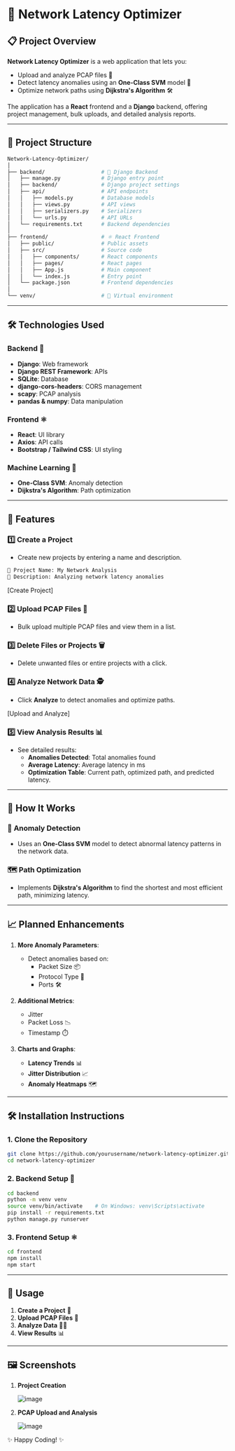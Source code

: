 # 🚀 **Network Latency Optimizer**

## 📋 **Project Overview**

**Network Latency Optimizer** is a web application that lets you:

- Upload and analyze PCAP files 📂
- Detect latency anomalies using an **One-Class SVM** model 🤖
- Optimize network paths using **Dijkstra's Algorithm** 🛠️

The application has a **React** frontend and a **Django** backend, offering project management, bulk uploads, and detailed analysis reports.

---

## 📂 **Project Structure**

```bash
Network-Latency-Optimizer/
│
├── backend/                  # 🐍 Django Backend
│   ├── manage.py             # Django entry point
│   ├── backend/              # Django project settings
│   ├── api/                  # API endpoints
│   │   ├── models.py         # Database models
│   │   ├── views.py          # API views
│   │   ├── serializers.py    # Serializers
│   │   └── urls.py           # API URLs
│   └── requirements.txt      # Backend dependencies
│
├── frontend/                 # ⚛️ React Frontend
│   ├── public/               # Public assets
│   ├── src/                  # Source code
│   │   ├── components/       # React components
│   │   ├── pages/            # React pages
│   │   ├── App.js            # Main component
│   │   └── index.js          # Entry point
│   └── package.json          # Frontend dependencies
│
└── venv/                     # 🐍 Virtual environment
```

---

## 🛠️ **Technologies Used**

### Backend 🐍

- **Django**: Web framework
- **Django REST Framework**: APIs
- **SQLite**: Database
- **django-cors-headers**: CORS management
- **scapy**: PCAP analysis
- **pandas & numpy**: Data manipulation

### Frontend ⚛️

- **React**: UI library
- **Axios**: API calls
- **Bootstrap / Tailwind CSS**: UI styling

### Machine Learning 🤖

- **One-Class SVM**: Anomaly detection
- **Dijkstra's Algorithm**: Path optimization

---

## 🌟 **Features**

### 1️⃣ **Create a Project**

- Create new projects by entering a name and description.

```bash
📝 Project Name: My Network Analysis
📝 Description: Analyzing network latency anomalies
```

[Create Project]

### 2️⃣ **Upload PCAP Files 📂**

- Bulk upload multiple PCAP files and view them in a list.

### 3️⃣ **Delete Files or Projects 🗑️**

- Delete unwanted files or entire projects with a click.

### 4️⃣ **Analyze Network Data 🕵️**

- Click **Analyze** to detect anomalies and optimize paths.

[Upload and Analyze]

### 5️⃣ **View Analysis Results 📊**

- See detailed results:
  - **Anomalies Detected**: Total anomalies found
  - **Average Latency**: Average latency in ms
  - **Optimization Table**: Current path, optimized path, and predicted latency.

---

## 🔎 **How It Works**

### 🚨 **Anomaly Detection**

- Uses an **One-Class SVM** model to detect abnormal latency patterns in the network data.

### 🗺️ **Path Optimization**

- Implements **Dijkstra's Algorithm** to find the shortest and most efficient path, minimizing latency.

---

## 📈 **Planned Enhancements**

1. **More Anomaly Parameters**:
   - Detect anomalies based on:
     - Packet Size 📦
     - Protocol Type 📡
     - Ports 🛠️

2. **Additional Metrics**:
   - Jitter
   - Packet Loss 📉
   - Timestamp ⏱️

3. **Charts and Graphs**:
   - **Latency Trends** 📊
   - **Jitter Distribution** 📈
   - **Anomaly Heatmaps** 🗺️

---

## 🛠️ **Installation Instructions**

### 1. Clone the Repository

```bash
git clone https://github.com/yourusername/network-latency-optimizer.git
cd network-latency-optimizer
```

### 2. Backend Setup 🐍

```bash
cd backend
python -m venv venv
source venv/bin/activate    # On Windows: venv\Scripts\activate
pip install -r requirements.txt
python manage.py runserver
```

### 3. Frontend Setup ⚛️

```bash
cd frontend
npm install
npm start
```

---

## 🚀 **Usage**

1. **Create a Project** 📝  
2. **Upload PCAP Files** 📂  
3. **Analyze Data** 🕵️‍♂️  
4. **View Results** 📊  

---

## 🖼️ **Screenshots**

1. **Project Creation**  

   ![image](https://github.com/user-attachments/assets/311fe5da-5cc3-43c9-9ad4-6c6dfdd247e5)


2. **PCAP Upload and Analysis** 

   ![image](https://github.com/user-attachments/assets/97cf95d0-9358-4b56-a961-cea72ad5a21a)


✨ Happy Coding! ✨
